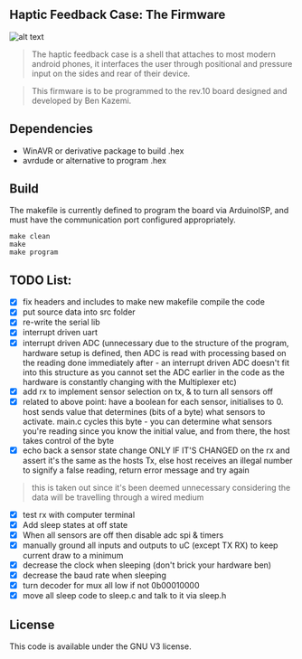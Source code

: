 ## Haptic Feedback Case: The Firmware
![alt text]([http://url/to/img.png](https://imgur.com/NIQDIgh))

> The haptic feedback case is a shell that attaches to most modern android phones, it interfaces the user through positional and pressure input on the sides and rear of their device.   

> This firmware is to be programmed to the rev.10 board designed and developed by Ben Kazemi. 

## Dependencies
- WinAVR or derivative package to build .hex
- avrdude or alternative to program .hex 

## Build
The makefile is currently defined to program the board via ArduinoISP, and must have the communication port configured appropriately. 

```
make clean
make 
make program
```

## TODO List:
- [x] fix headers and includes to make new makefile compile the code
- [x] put source data into src folder
- [x] re-write the serial lib
- [x] interrupt driven uart
- [x] interrupt driven ADC (unnecessary due to the structure of the program, hardware setup is defined, then ADC is read with processing based on the reading done immediately after - an interrupt driven ADC doesn't fit into this structure as you cannot set the ADC earlier in the code as the hardware is constantly changing with the Multiplexer etc)
- [x] add rx to implement sensor selection on tx, & to turn all sensors off
- [x] related to above point: have a boolean for each sensor, initialises to 0. host sends value that determines (bits of a  byte) what sensors to activate. main.c cycles this byte - you can determine what sensors you're reading since you know the initial value, and from there, the host takes control of the byte
- [x] echo back a sensor state change ONLY IF IT'S CHANGED on the rx and assert it's the same as the hosts Tx, else host receives an illegal number to signify a false reading, return error message and try again 
> this is taken out since it's been deemed unnecessary considering the data will be travelling through a wired medium 
- [x] test rx with computer terminal 
- [x] Add sleep states at off state 
- [x] When all sensors are off then disable adc spi & timers 
- [x] manually ground all inputs and outputs to uC (except TX RX) to keep current draw to a minimum  
- [x] decrease the clock when sleeping (don't brick your hardware ben)
- [x] decrease the baud rate when sleeping
- [x] turn decoder for mux all low if not 0b00010000
- [x] move all sleep code to sleep.c and talk to it via sleep.h

## License 

This code is available under the GNU V3 license. 
